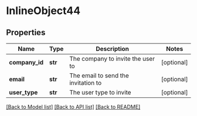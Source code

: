 # InlineObject44

## Properties
Name | Type | Description | Notes
------------ | ------------- | ------------- | -------------
**company_id** | **str** | The company to invite the user to | [optional] 
**email** | **str** | The email to send the invitation to | [optional] 
**user_type** | **str** | The user type to invite | [optional] 

[[Back to Model list]](../README.md#documentation-for-models) [[Back to API list]](../README.md#documentation-for-api-endpoints) [[Back to README]](../README.md)


